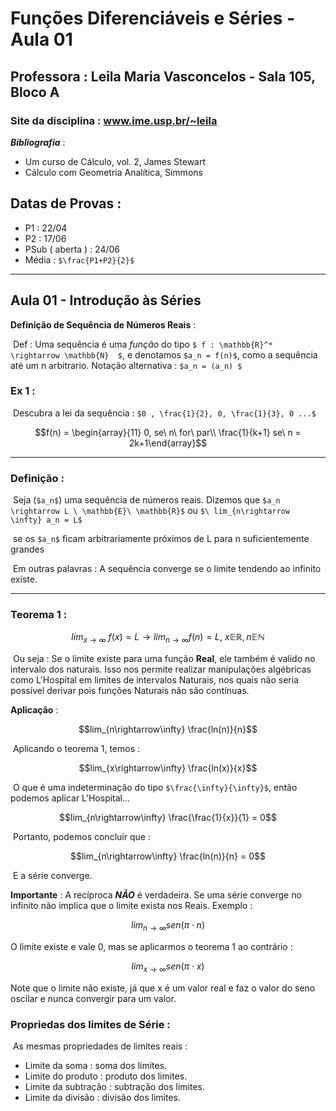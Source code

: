 # Funções Diferenciáveis e Séries - Aula 01



## Professora :  Leila Maria Vasconcelos - Sala 105, Bloco A

###  Site da disciplina : www.ime.usp.br/~leila

***Bibliografia*** :

 * Um curso de Cálculo, vol. 2, James Stewart
 * Cálculo com Geometria Analítica, Simmons

## Datas de Provas : 

* P1 : 22/04
* P2 : 17/06
* PSub ( aberta ) : 24/06
* Média : `$\frac{P1+P2}{2}$`

***

## Aula 01 - Introdução às Séries

**Definição de Sequência de Números Reais** : 

​	Def : Uma sequência é uma *função* do tipo `$ f : \mathbb{R}^* \rightarrow \mathbb{N}  $`, e denotamos `$a_n = f(n)$`, 		 como a sequência até um n arbitrario. Notação alternativa : `$a_n = (a_n) $`

### Ex 1 : 

​	Descubra a lei da sequência : `$0 , \frac{1}{2}, 0, \frac{1}{3}, 0 ...$`

```math
f(n) = \begin{array}{11} 0, se\  n\  for\ par\\ \frac{1}{k+1} se\ n = 2k+1\end{array}
```

***



### Definição :

​	Seja (`$a_n$`) uma sequência de números reais. Dizemos que `$a_n \rightarrow L \ \mathbb{E}\ \mathbb{R}$` ou `$\ lim_{n\rightarrow \infty} a_n = L$`

​	se os `$a_n$` ficam arbitrariamente próximos de L para n suficientemente grandes

​		Em outras palavras : A sequência converge se o limite tendendo ao infinito existe.



***



### Teorema 1 : 


```math
lim_{x \rightarrow \infty} \ f(x) = L \rightarrow lim_{n \rightarrow \infty} f(n) = L, \ x \mathbb{E} \mathbb{R}, n\mathbb{E}\mathbb{N}
```


​		Ou seja : Se o limite existe para uma função **Real**, ele também é valido no intervalo dos naturais. Isso nos permite realizar manipulações algébricas como L'Hospital em limites de intervalos Naturais, nos quais não seria possível derivar pois funções Naturais não são contínuas.



**Aplicação** : 
```math
lim_{n\rightarrow\infty} \frac{ln(n)}{n}
```
​	Aplicando o teorema 1, temos : 
```math
lim_{x\rightarrow\infty} \frac{ln(x)}{x}
```
​	O que é uma indeterminação do tipo `$\frac{\infty}{\infty}$`, então podemos aplicar L'Hospital...
```math
lim_{n\rightarrow\infty} \frac{\frac{1}{x}}{1} = 0
```
​	Portanto, podemos concluir que : 
```math
lim_{n\rightarrow\infty} \frac{ln(n)}{n} = 0
```
​	E a série converge.

**Importante** : A recíproca ***NÃO*** é verdadeira. Se uma série converge no infinito não implica que o limite exista nos Reais. Exemplo : 
```math
lim_{n\rightarrow\infty}sen(\pi\cdot n)
```
O limite existe e vale 0, mas se aplicarmos o teorema 1 ao contrário : 
```math
lim_{x\rightarrow\infty}sen(\pi\cdot x)
```
Note que o limite não existe, já que x é um valor real e faz o valor do seno oscilar e nunca convergir para um valor.



### Propriedas dos limites de Série : 

​	As mesmas propriedades de limites reais : 

 * Limite da soma : soma dos limites.
 * Limite do produto : produto dos limites.
 * Limite da subtração : subtração dos limites.
 * Limite da divisão : divisão dos limites.

​	













​			 

